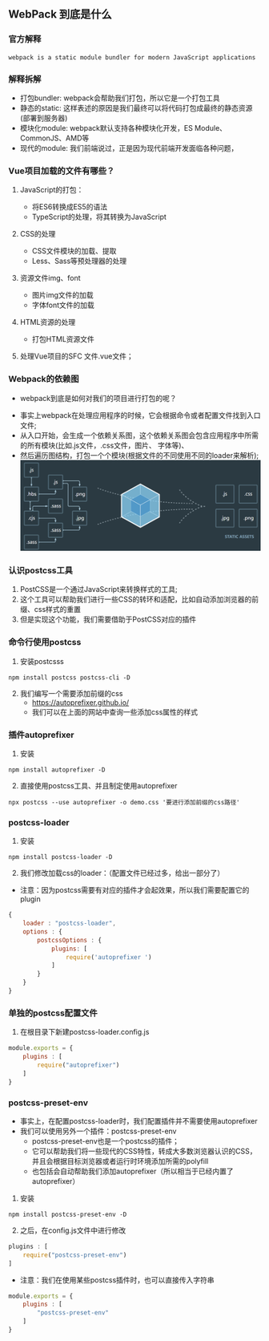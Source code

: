 ## WebPack 到底是什么

### 官方解释

    webpack is a static module bundler for modern JavaScript applications

### 解释拆解

- 打包bundler: webpack会帮助我们打包，所以它是一个打包工具
- 静态的static: 这样表述的原因是我们最终可以将代码打包成最终的静态资源(部署到服务器)
- 模块化module: webpack默认支持各种模块化开发，ES Module、CommonJS、AMD等
- 现代的module: 我们前端说过，正是因为现代前端开发面临各种问题，


### Vue项目加载的文件有哪些？

1. JavaScript的打包：
   * 将ES6转换成ES5的语法
   * TypeScript的处理，将其转换为JavaScript

2. CSS的处理
   * CSS文件模块的加载、提取
   * Less、Sass等预处理器的处理

3. 资源文件img、font
   * 图片img文件的加载
   * 字体font文件的加载

4. HTML资源的处理
   * 打包HTML资源文件

5. 处理Vue项目的SFC 文件.vue文件；

### Webpack的依赖图

* webpack到底是如何对我们的项目进行打包的呢？
 - 事实上webpack在处理应用程序的时候，它会根据命令或者配置文件找到入口文件;
 - 从入口开始，会生成一个依赖关系图，这个依赖关系图会包含应用程序中所需的所有模块(比如.js文件，.css文件，图片、 字体等)、
 - 然后遍历图结构，打包一个个模块(根据文件的不同使用不同的loader来解析); 
![](./images/webpack_dependence.jpg)

### 认识postcss工具

1. PostCSS是一个通过JavaScript来转换样式的工具;
2. 这个工具可以帮助我们进行一些CSS的转环和适配，比如自动添加浏览器的前缀、css样式的重置
3. 但是实现这个功能，我们需要借助于PostCSS对应的插件

### 命令行使用postcss

1. 安装postcsss

```
npm install postcss postcss-cli -D
```

2. 我们编写一个需要添加前缀的css
   * https://autoprefixer.github.io/
   * 我们可以在上面的网站中查询一些添加css属性的样式

### 插件autoprefixer

1. 安装
```
npm install autoprefixer -D
```

2. 直接使用postcss工具、并且制定使用autoprefixer

```
npx postcss --use autoprefixer -o demo.css '要进行添加前缀的css路径'
```

### postcss-loader

1. 安装

```
npm install postcss-loader -D
```

2. 我们修改加载css的loader：（配置文件已经过多，给出一部分了）
 - 注意：因为postcss需要有对应的插件才会起效果，所以我们需要配置它的plugin

```js
{
    loader : "postcss-loader",
    options : {
        postcssOptions : {
            plugins: [
                require('autoprefixer ')
            ]
        }
    }
}
```

### 单独的postcss配置文件

1. 在根目录下新建postcss-loader.config.js

```js
module.exports = {
    plugins : [
        require("autoprefixer")
    ]
}
```

### postcss-preset-env

* 事实上，在配置postcss-loader时，我们配置插件并不需要使用autoprefixer
* 我们可以使用另外一个插件：postcss-preset-env
  - postcss-preset-env也是一个postcss的插件；
  - 它可以帮助我们将一些现代的CSS特性，转成大多数浏览器认识的CSS，并且会根据目标浏览器或者运行时环境添加所需的polyfill
  - 也包括会自动帮助我们添加autoprefixer（所以相当于已经内置了autoprefixer）

1. 安装

```
npm install postcss-preset-env -D
```

2. 之后，在config.js文件中进行修改

```js
plugins : [
    require("postcss-preset-env")
]
```

* 注意：我们在使用某些postcss插件时，也可以直接传入字符串

```js
module.exports = {
    plugins : [
        "postcss-preset-env"
    ]
}
```

